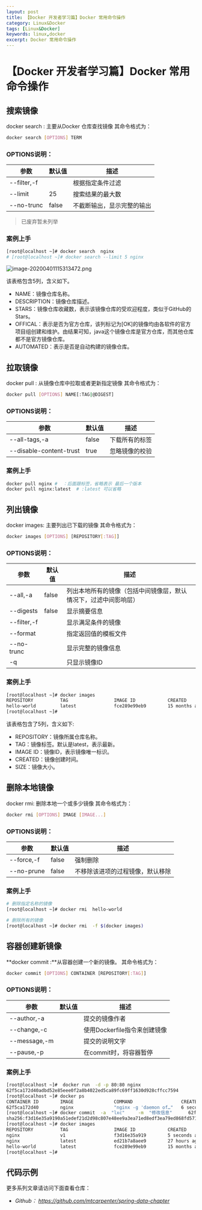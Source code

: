 ```yaml
---
layout: post
title: 【Docker 开发者学习篇】Docker 常用命令操作
category: Linux&Docker
tags: [Linux&Docker]
keywords: linux,docker
excerpt: Docker 常用命令操作
---
```


# 【Docker 开发者学习篇】Docker 常用命令操作

## 搜索镜像
docker search : 主要从Docker 仓库查找镜像
其命令格式为：

```sh
docker search [OPTIONS] TERM
```
### OPTIONS说明：
| 参数        | 默认值 | 描述                       |
| ----------- | ------ | -------------------------- |
| --filter,-f |        | 根据指定条件过滤           |
| --limit     | 25     | 搜索结果的最大数           |
| --no-trunc  | false  | 不截断输出，显示完整的输出 |

> 已废弃暂未列举

### 案例上手

``` sh
[root@localhost ~]# docker search  nginx
# [root@localhost ~]# docker search --limit 5 nginx 
```

![image-20200401115313472.png](http://mtcarpenter.oss-cn-beijing.aliyuncs.com/2020/image-20200401115313472.png)

该表格包含5列，含义如下。

- NAME：镜像仓库名称。
- DESCRIPTION：镜像仓库描述。
- STARS：镜像仓库收藏数，表示该镜像仓库的受欢迎程度，类似于GitHub的Stars。
- OFFICAL：表示是否为官方仓库，该列标记为[OK]的镜像均由各软件的官方项目组创建和维护。由结果可知，java这个镜像仓库是官方仓库，而其他仓库都不是官方镜像仓库。
- AUTOMATED：表示是否是自动构建的镜像仓库。

## 拉取镜像

docker pull : 从镜像仓库中拉取或者更新指定镜像
其命令格式为：

```sh
docker pull [OPTIONS] NAME[:TAG|@DIGEST]
```

### OPTIONS说明：

| 参数                    | 默认值 | 描述           |
| ----------------------- | ------ | -------------- |
| --all-tags,-a           | false  | 下载所有的标签 |
| --disable-content-trust | true   | 忽略镜像的校验 |

### 案例上手

```sh
docker pull nginx #  ：后面跟标签，省略表示 最后一个版本
docker pull nginx:latest  # :latest 可以省略
```

## 列出镜像

docker images: 主要列出已下载的镜像
其命令格式为：

```sh
docker images [OPTIONS] [REPOSITORY[:TAG]]
```

### OPTIONS说明：

| 参数        | 默认值 | 描述                                                         |
| ----------- | ------ | ------------------------------------------------------------ |
| --all,-a    | false  | 列出本地所有的镜像（包括中间镜像层，默认情况下，过滤中间影响层） |
| --digests   | false  | 显示摘要信息                                                 |
| --filter,-f |        | 显示满足条件的镜像                                           |
| --format    |        | 指定返回值的模板文件                                         |
| --no-trunc  |        | 显示完整的镜像信息                                           |
| -q          |        | 只显示镜像ID                                                 |

### 案例上手

``` sh
[root@localhost ~]# docker images
REPOSITORY          TAG                 IMAGE ID            CREATED             SIZE
hello-world         latest              fce289e99eb9        15 months ago       1.84kB
[root@localhost ~]#
```

该表格包含了5列，含义如下:

- REPOSITORY：镜像所属仓库名称。
- TAG：镜像标签。默认是latest，表示最新。
- IMAGE ID：镜像ID，表示镜像唯一标识。
- CREATED：镜像创建时间。
- SIZE：镜像大小。

## 删除本地镜像

docker rmi: 删除本地一个或多少镜像
其命令格式为：

```sh
docker rmi [OPTIONS] IMAGE [IMAGE...]
```

### OPTIONS说明：

| 参数       | 默认值 | 描述                             |
| ---------- | ------ | -------------------------------- |
| --force,-f | false  | 强制删除                         |
| --no-prune | false  | 不移除该进项的过程镜像，默认移除 |

### 案例上手

``` sh
# 删除指定名称的镜像
[root@localhost ~]# docker rmi  hello-world
```

```sh
# 删除所有的镜像
[root@localhost ~]# docker rmi  -f $(docker images)
```

## 容器创建新镜像

**docker commit :**从容器创建一个新的镜像。
其命令格式为：

```sh
docker commit [OPTIONS] CONTAINER [REPOSITORY[:TAG]]
```

### OPTIONS说明：

| 参数         | 默认值 | 描述                         |
| ------------ | ------ | ---------------------------- |
| --author,-a  |        | 提交的镜像作者               |
| --change,-c  |        | 使用Dockerfile指令来创建镜像 |
| --message,-m |        | 提交的说明文字               |
| --pause,-p   |        | 在commit时，将容器暂停       |

### 案例上手

``` sh
[root@localhost ~]#  docker run  -d -p 80:80 nginx
62f5ca172d40adbd52e85eee0f2a8b4022ed5ca89fc69ff1630d928cffcc7594
[root@localhost ~]# docker ps
CONTAINER ID        IMAGE               COMMAND                  CREATED             STATUS              PORTS                NAMES
62f5ca172d40        nginx               "nginx -g 'daemon of…"   6 seconds ago       Up 4 seconds        0.0.0.0:80->80/tcp   stoic_gauss
[root@localhost ~]# docker commit  -a  "lxc"     -m  "修改信息"      62f5ca172d40   nginx:v1
sha256:f3d16e35a9190a51edef21d2d98c807e48ee9a3ea71ed8edf3ea79ed868fd571
[root@localhost ~]# docker images
REPOSITORY          TAG                 IMAGE ID            CREATED             SIZE
nginx               v1                  f3d16e35a919        5 seconds ago       127MB
nginx               latest              ed21b7a8aee9        27 hours ago        127MB
hello-world         latest              fce289e99eb9        15 months ago       1.84kB
[root@localhost ~]#
```

## 代码示例

更多系列文章请访问下面查看仓库：

- *Github：* *https://github.com/mtcarpenter/spring-data-chapter*